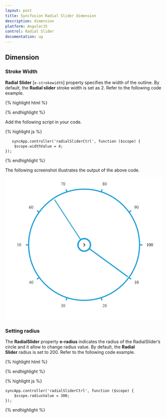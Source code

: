 ```yaml
---
layout: post
title: Syncfusion Radial Slider dimension
description: dimension
platform: AngularJS
control: Radial Slider
documentation: ug
---
```


## Dimension

### Stroke Width

**Radial Slider** [`e-strokewidth`] property specifies the width of the outline. By default, the **Radial slider** stroke width is set as 2. Refer to the following code example.

{% highlight html %}

<div id="angularRadialSlider" ej-radialslider e-strokewidth="widthValue" innercircleimageurl="http://js.syncfusion.com/demos/web/content/images/ radialslider/chevron-right.png"></div>

{% endhighlight %}

Add the following script in your code.

{% highlight js %}

       syncApp.controller('radialSliderCtrl', function ($scope) {
        $scope.widthValue = 4;
    });

{% endhighlight %}

The following screenshot illustrates the output of the above code.

![Stroke Width](dimension_images\strokewidth_img1.png)

### Setting radius

The **RadialSlider** property **e-radius** indicates the radius of the RadialSlider’s circle and it allow to change radius value. By default, the **Radial Slider** radius is set to 200. Refer to the following code example.

{% highlight html %}

<div id="angularRadialSlider" ej-radialslider e-radius="radiusValue" e- innercircleimageurl="http://js.syncfusion.com/demos/web/content/images/ radialslider/chevron-right.png"></div>

{% endhighlight %}

{% highlight js %}

    syncApp.controller('radialSliderCtrl', function ($scope) {
        $scope.radiusValue = 300;
    });

{% endhighlight %}
